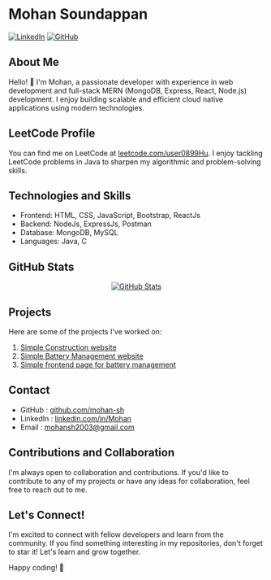 # Mohan Soundappan

[![LinkedIn](https://img.shields.io/badge/LinkedIn-Mohan-blue?style=flat-square&logo=linkedin)](https://www.linkedin.com/in/mohan-s-986397259/)
[![GitHub](https://img.shields.io/badge/GitHub-mohan--sh-black?style=flat-square&logo=github)](https://github.com/mohan-sh/)


## About Me

Hello! 👋 I'm Mohan, a passionate developer with experience in web development and full-stack MERN (MongoDB, Express, React, Node.js) development. I enjoy building scalable and efficient cloud native applications using modern technologies.

## LeetCode Profile

You can find me on LeetCode at [leetcode.com/user0899Hu](https://leetcode.com/user0899Hu). I enjoy tackling LeetCode problems in Java to sharpen my algorithmic and problem-solving skills.

## Technologies and Skills

- Frontend: HTML, CSS, JavaScript, Bootstrap, ReactJs
- Backend: NodeJs, ExpressJs, Postman
- Database: MongoDB, MySQL
- Languages: Java, C
  

## GitHub Stats

<div align="center">

[![GitHub Stats](https://denvercoder1-github-readme-stats.vercel.app/api?username=mohan-sh&show_icons=true&count_private=true&theme=react&border_color=7F3FBF&bg_color=0D1117&title_color=F85D7F&icon_color=F8D866)](https://github.com/mohan-sh)

</div>



## Projects

Here are some of the projects I've worked on:

1. [Simple Construction website](https://github.com/mohan-sh/happy-home-construction-website-)
2. [Simple Battery Management website](https://github.com/mohan-sh/JavaScript-Poject)
3. [Simple frontend page for battery management](https://github.com/mohan-sh/angular)


## Contact

- GitHub   : [github.com/mohan-sh](https://github.com/mohan-sh)
- LinkedIn : [linkedin.com/in/Mohan](https://www.linkedin.com/in/mohan-s-986397259/)
- Email    : mohansh2003@gmail.com

## Contributions and Collaboration

I'm always open to collaboration and contributions. If you'd like to contribute to any of my projects or have any ideas for collaboration, feel free to reach out to me.

## Let's Connect!

I'm excited to connect with fellow developers and learn from the community. If you find something interesting in my repositories, don't forget to star it! Let's learn and grow together.

Happy coding! 🚀
